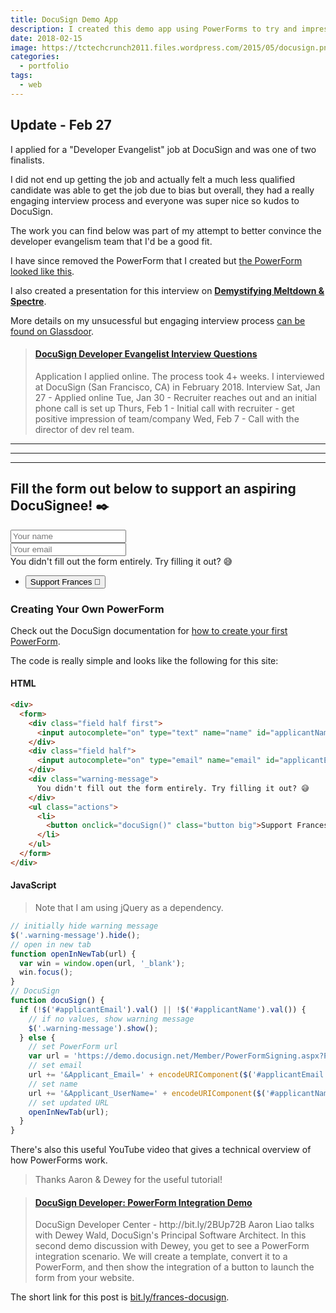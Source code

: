 ```yaml
---
title: DocuSign Demo App
description: I created this demo app using PowerForms to try and impress the developer evangelism team at DocuSign.
date: 2018-02-15
image: https://tctechcrunch2011.files.wordpress.com/2015/05/docusign.png
categories:
  - portfolio
tags:
  - web
---
```


## Update - Feb 27

I applied for a "Developer Evangelist" job at DocuSign and was one of two finalists.

I did not end up getting the job and actually felt a much less qualified candidate was able to get the job due to bias but overall, they had a really engaging interview process and everyone was super nice so kudos to DocuSign.

The work you can find below was part of my attempt to better convince the developer evangelism team that I'd be a good fit.

I have since removed the PowerForm that I created but [the PowerForm looked like this](https://i.imgur.com/2pYbvXr.png).

I also created a presentation for this interview on **[Demystifying Meltdown & Spectre](/2018/02/16/demystifying-meltdown--spectre/)**.

More details on my unsucessful but engaging interview process [can be found on Glassdoor](https://www.glassdoor.com/Interview/DocuSign-Interview-RVW19450031.htm).

<blockquote class="embedly-card" data-card-controls="0"><h4><a href="https://www.glassdoor.com/Interview/DocuSign-Developer-Evangelist-Interview-Questions-EI_IE307604.0,8_KO9,29.htm#InterviewReview_19450031">DocuSign Developer Evangelist Interview Questions</a></h4><p>Application I applied online. The process took 4+ weeks. I interviewed at DocuSign (San Francisco, CA) in February 2018. Interview Sat, Jan 27 - Applied online Tue, Jan 30 - Recruiter reaches out and an initial phone call is set up Thurs, Feb 1 - Initial call with recruiter - get positive impression of team/company Wed, Feb 7 - Call with the director of dev rel team.</p></blockquote>

---

---

---

## Fill the form out below to support an aspiring DocuSignee! ✒️

<div>
  <form>
    <div class="field half first">
      <input autocomplete="on" type="text" name="name" id="applicantName" placeholder="Your name">
    </div>
    <div class="field half">
      <input autocomplete="on" type="email" name="email" id="applicantEmail" placeholder="Your email">
    </div>
    <div class="warning-message">
      You didn't fill out the form entirely. Try filling it out? 😅
    </div>
    <ul class="actions">
      <li>
        <button onclick="docuSign()" class="button big">Support Frances 🎉</button>
      </li>
    </ul>
  </form>
</div>

<script src="https://code.jquery.com/jquery-3.3.1.slim.min.js" integrity="sha256-3edrmyuQ0w65f8gfBsqowzjJe2iM6n0nKciPUp8y+7E=" crossorigin="anonymous"></script>

<script>
  // initially hide warning message
  $(".warning-message").hide();
  // open in new tab
  function openInNewTab(url) {
    var win = window.open(url, '_blank');
    win.focus();
  }
  // DocuSign
  function docuSign() {
    if (!$("#applicantEmail").val() || !$("#applicantName").val()) {
      // if no values, show warning message
      $(".warning-message").show();
    } else {
      // set PowerForm url
      var url = "https://demo.docusign.net/Member/PowerFormSigning.aspx?PowerFormId=18bd5af0-3a6f-4d59-9400-82d7be18cc2e";
      // set email
      url += "&Applicant_Email=" + encodeURIComponent($("#applicantEmail").val());
      // set name
      url += "&Applicant_UserName=" + encodeURIComponent($("#applicantName").val());
      // set updated URL
      openInNewTab(url);
    }
  }
</script>

### Creating Your Own PowerForm

Check out the DocuSign documentation for [how to create your first PowerForm](https://support.docusign.com/guides/ndse-user-guide-using-powerforms).

The code is really simple and looks like the following for this site:

#### HTML

```html
<div>
  <form>
    <div class="field half first">
      <input autocomplete="on" type="text" name="name" id="applicantName" placeholder="Your name">
    </div>
    <div class="field half">
      <input autocomplete="on" type="email" name="email" id="applicantEmail" placeholder="Your email">
    </div>
    <div class="warning-message">
      You didn't fill out the form entirely. Try filling it out? 😅
    </div>
    <ul class="actions">
      <li>
        <button onclick="docuSign()" class="button big">Support Frances 🎉</button>
      </li>
    </ul>
  </form>
</div>
```

#### JavaScript

> Note that I am using jQuery as a dependency.

```javascript
// initially hide warning message
$('.warning-message').hide();
// open in new tab
function openInNewTab(url) {
  var win = window.open(url, '_blank');
  win.focus();
}
// DocuSign
function docuSign() {
  if (!$('#applicantEmail').val() || !$('#applicantName').val()) {
    // if no values, show warning message
    $('.warning-message').show();
  } else {
    // set PowerForm url
    var url = 'https://demo.docusign.net/Member/PowerFormSigning.aspx?PowerFormId=18bd5af0-3a6f-4d59-9400-82d7be18cc2e';
    // set email
    url += '&Applicant_Email=' + encodeURIComponent($('#applicantEmail').val());
    // set name
    url += '&Applicant_UserName=' + encodeURIComponent($('#applicantName').val());
    // set updated URL
    openInNewTab(url);
  }
}
```

There's also this useful YouTube video that gives a technical overview of how PowerForms work.

> Thanks Aaron & Dewey for the useful tutorial!

<blockquote class="embedly-card" data-card-controls="0"><h4><a href="https://www.youtube.com/watch?v=YlHORJFj5C4&t=67s">DocuSign Developer: PowerForm Integration Demo</a></h4><p>DocuSign Developer Center - http://bit.ly/2BUp72B Aaron Liao talks with Dewey Wald, DocuSign's Principal Software Architect. In this second demo discussion with Dewey, you get to see a PowerForm integration scenario. We will create a template, convert it to a PowerForm, and then show the integration of a button to launch the form from your website.</p></blockquote>
<script async src="//cdn.embedly.com/widgets/platform.js" charset="UTF-8"></script>

The short link for this post is [bit.ly/frances-docusign](https://bit.ly/frances-docusign).
